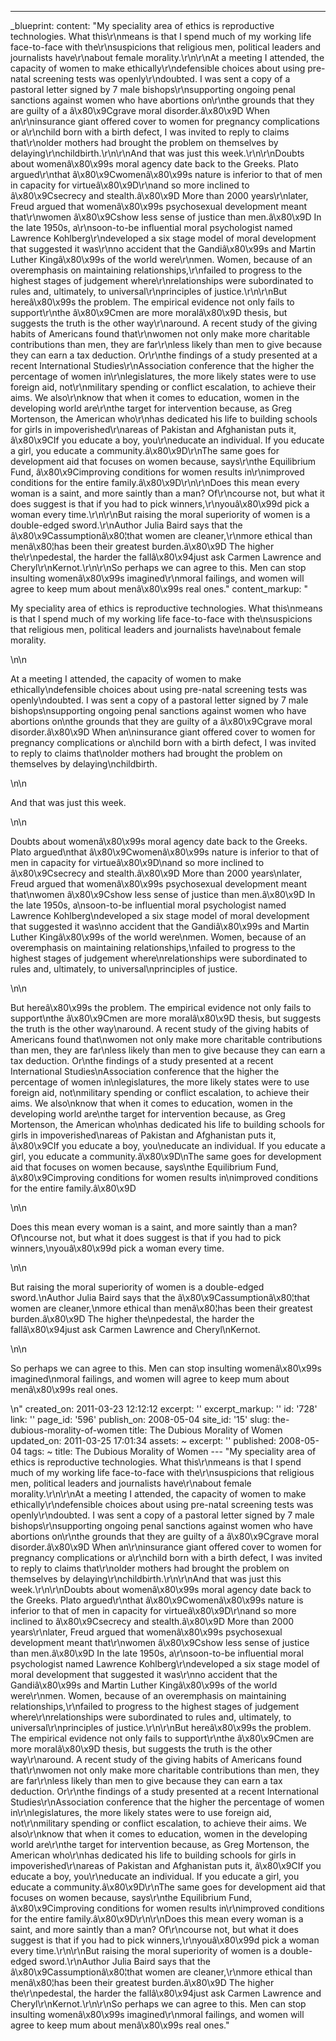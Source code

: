 ---
_blueprint:
  content: "My speciality area of ethics is reproductive technologies. What this\r\nmeans
    is that I spend much of my working life face-to-face with the\r\nsuspicions that
    religious men, political leaders and journalists have\r\nabout female morality.\r\n\r\nAt
    a meeting I attended, the capacity of women to make ethically\r\ndefensible choices
    about using pre-natal screening tests was openly\r\ndoubted. I was sent a copy
    of a pastoral letter signed by 7 male bishops\r\nsupporting ongoing penal sanctions
    against women who have abortions on\r\nthe grounds that they are guilty of a â\x80\x9Cgrave
    moral disorder.â\x80\x9D When an\r\ninsurance giant offered cover to women for
    pregnancy complications or a\r\nchild born with a birth defect, I was invited
    to reply to claims that\r\nolder mothers had brought the problem on themselves
    by delaying\r\nchildbirth.\r\n\r\nAnd that was just this week.\r\n\r\nDoubts about
    womenâ\x80\x99s moral agency date back to the Greeks. Plato argued\r\nthat â\x80\x9Cwomenâ\x80\x99s
    nature is inferior to that of men in capacity for virtueâ\x80\x9D\r\nand so more
    inclined to â\x80\x9Csecrecy and stealth.â\x80\x9D More than 2000 years\r\nlater,
    Freud argued that womenâ\x80\x99s psychosexual development meant that\r\nwomen
    â\x80\x9Cshow less sense of justice than men.â\x80\x9D In the late 1950s, a\r\nsoon-to-be
    influential moral psychologist named Lawrence Kohlberg\r\ndeveloped a six stage
    model of moral development that suggested it was\r\nno accident that the Gandiâ\x80\x99s
    and Martin Luther Kingâ\x80\x99s of the world were\r\nmen. Women, because of an
    overemphasis on maintaining relationships,\r\nfailed to progress to the highest
    stages of judgement where\r\nrelationships were subordinated to rules and, ultimately,
    to universal\r\nprinciples of justice.\r\n\r\nBut hereâ\x80\x99s the problem.
    The empirical evidence not only fails to support\r\nthe â\x80\x9Cmen are more
    moralâ\x80\x9D thesis, but suggests the truth is the other way\r\naround. A recent
    study of the giving habits of Americans found that\r\nwomen not only make more
    charitable contributions than men, they are far\r\nless likely than men to give
    because they can earn a tax deduction. Or\r\nthe findings of a study presented
    at a recent International Studies\r\nAssociation conference that the higher the
    percentage of women in\r\nlegislatures, the more likely states were to use foreign
    aid, not\r\nmilitary spending or conflict escalation, to achieve their aims. We
    also\r\nknow that when it comes to education, women in the developing world are\r\nthe
    target for intervention because, as Greg Mortenson, the American who\r\nhas dedicated
    his life to building schools for girls in impoverished\r\nareas of Pakistan and
    Afghanistan puts it, â\x80\x9CIf you educate a boy, you\r\neducate an individual.
    If you educate a girl, you educate a community.â\x80\x9D\r\nThe same goes for
    development aid that focuses on women because, says\r\nthe Equilibrium Fund, â\x80\x9Cimproving
    conditions for women results in\r\nimproved conditions for the entire family.â\x80\x9D\r\n\r\nDoes
    this mean every woman is a saint, and more saintly than a man? Of\r\ncourse not,
    but what it does suggest is that if you had to pick winners,\r\nyouâ\x80\x99d
    pick a woman every time.\r\n\r\nBut raising the moral superiority of women is
    a double-edged sword.\r\nAuthor Julia Baird says that the â\x80\x9Cassumptionâ\x80¦that
    women are cleaner,\r\nmore ethical than menâ\x80¦has been their greatest burden.â\x80\x9D
    The higher the\r\npedestal, the harder the fallâ\x80\x94just ask Carmen Lawrence
    and Cheryl\r\nKernot.\r\n\r\nSo perhaps we can agree to this. Men can stop insulting
    womenâ\x80\x99s imagined\r\nmoral failings, and women will agree to keep mum about
    menâ\x80\x99s real ones."
  content_markup: "<p>My speciality area of ethics is reproductive technologies. What
    this\nmeans is that I spend much of my working life face-to-face with the\nsuspicions
    that religious men, political leaders and journalists have\nabout female morality.</p>\n\n<p>At
    a meeting I attended, the capacity of women to make ethically\ndefensible choices
    about using pre-natal screening tests was openly\ndoubted. I was sent a copy of
    a pastoral letter signed by 7 male bishops\nsupporting ongoing penal sanctions
    against women who have abortions on\nthe grounds that they are guilty of a â\x80\x9Cgrave
    moral disorder.â\x80\x9D When an\ninsurance giant offered cover to women for pregnancy
    complications or a\nchild born with a birth defect, I was invited to reply to
    claims that\nolder mothers had brought the problem on themselves by delaying\nchildbirth.</p>\n\n<p>And
    that was just this week.</p>\n\n<p>Doubts about womenâ\x80\x99s moral agency date
    back to the Greeks. Plato argued\nthat â\x80\x9Cwomenâ\x80\x99s nature is inferior
    to that of men in capacity for virtueâ\x80\x9D\nand so more inclined to â\x80\x9Csecrecy
    and stealth.â\x80\x9D More than 2000 years\nlater, Freud argued that womenâ\x80\x99s
    psychosexual development meant that\nwomen â\x80\x9Cshow less sense of justice
    than men.â\x80\x9D In the late 1950s, a\nsoon-to-be influential moral psychologist
    named Lawrence Kohlberg\ndeveloped a six stage model of moral development that
    suggested it was\nno accident that the Gandiâ\x80\x99s and Martin Luther Kingâ\x80\x99s
    of the world were\nmen. Women, because of an overemphasis on maintaining relationships,\nfailed
    to progress to the highest stages of judgement where\nrelationships were subordinated
    to rules and, ultimately, to universal\nprinciples of justice.</p>\n\n<p>But hereâ\x80\x99s
    the problem. The empirical evidence not only fails to support\nthe â\x80\x9Cmen
    are more moralâ\x80\x9D thesis, but suggests the truth is the other way\naround.
    A recent study of the giving habits of Americans found that\nwomen not only make
    more charitable contributions than men, they are far\nless likely than men to
    give because they can earn a tax deduction. Or\nthe findings of a study presented
    at a recent International Studies\nAssociation conference that the higher the
    percentage of women in\nlegislatures, the more likely states were to use foreign
    aid, not\nmilitary spending or conflict escalation, to achieve their aims. We
    also\nknow that when it comes to education, women in the developing world are\nthe
    target for intervention because, as Greg Mortenson, the American who\nhas dedicated
    his life to building schools for girls in impoverished\nareas of Pakistan and
    Afghanistan puts it, â\x80\x9CIf you educate a boy, you\neducate an individual.
    If you educate a girl, you educate a community.â\x80\x9D\nThe same goes for development
    aid that focuses on women because, says\nthe Equilibrium Fund, â\x80\x9Cimproving
    conditions for women results in\nimproved conditions for the entire family.â\x80\x9D</p>\n\n<p>Does
    this mean every woman is a saint, and more saintly than a man? Of\ncourse not,
    but what it does suggest is that if you had to pick winners,\nyouâ\x80\x99d pick
    a woman every time.</p>\n\n<p>But raising the moral superiority of women is a
    double-edged sword.\nAuthor Julia Baird says that the â\x80\x9Cassumptionâ\x80¦that
    women are cleaner,\nmore ethical than menâ\x80¦has been their greatest burden.â\x80\x9D
    The higher the\npedestal, the harder the fallâ\x80\x94just ask Carmen Lawrence
    and Cheryl\nKernot.</p>\n\n<p>So perhaps we can agree to this. Men can stop insulting
    womenâ\x80\x99s imagined\nmoral failings, and women will agree to keep mum about
    menâ\x80\x99s real ones.</p>\n"
  created_on: 2011-03-23 12:12:12
  excerpt: ''
  excerpt_markup: ''
  id: '728'
  link: ''
  page_id: '596'
  publish_on: 2008-05-04
  site_id: '15'
  slug: the-dubious-morality-of-women
  title: The Dubious Morality of Women
  updated_on: 2011-03-25 17:01:34
assets: ~
excerpt: ''
published: 2008-05-04
tags: ~
title: The Dubious Morality of Women
--- "My speciality area of ethics is reproductive technologies. What this\r\nmeans
  is that I spend much of my working life face-to-face with the\r\nsuspicions that
  religious men, political leaders and journalists have\r\nabout female morality.\r\n\r\nAt
  a meeting I attended, the capacity of women to make ethically\r\ndefensible choices
  about using pre-natal screening tests was openly\r\ndoubted. I was sent a copy of
  a pastoral letter signed by 7 male bishops\r\nsupporting ongoing penal sanctions
  against women who have abortions on\r\nthe grounds that they are guilty of a â\x80\x9Cgrave
  moral disorder.â\x80\x9D When an\r\ninsurance giant offered cover to women for pregnancy
  complications or a\r\nchild born with a birth defect, I was invited to reply to
  claims that\r\nolder mothers had brought the problem on themselves by delaying\r\nchildbirth.\r\n\r\nAnd
  that was just this week.\r\n\r\nDoubts about womenâ\x80\x99s moral agency date back
  to the Greeks. Plato argued\r\nthat â\x80\x9Cwomenâ\x80\x99s nature is inferior
  to that of men in capacity for virtueâ\x80\x9D\r\nand so more inclined to â\x80\x9Csecrecy
  and stealth.â\x80\x9D More than 2000 years\r\nlater, Freud argued that womenâ\x80\x99s
  psychosexual development meant that\r\nwomen â\x80\x9Cshow less sense of justice
  than men.â\x80\x9D In the late 1950s, a\r\nsoon-to-be influential moral psychologist
  named Lawrence Kohlberg\r\ndeveloped a six stage model of moral development that
  suggested it was\r\nno accident that the Gandiâ\x80\x99s and Martin Luther Kingâ\x80\x99s
  of the world were\r\nmen. Women, because of an overemphasis on maintaining relationships,\r\nfailed
  to progress to the highest stages of judgement where\r\nrelationships were subordinated
  to rules and, ultimately, to universal\r\nprinciples of justice.\r\n\r\nBut hereâ\x80\x99s
  the problem. The empirical evidence not only fails to support\r\nthe â\x80\x9Cmen
  are more moralâ\x80\x9D thesis, but suggests the truth is the other way\r\naround.
  A recent study of the giving habits of Americans found that\r\nwomen not only make
  more charitable contributions than men, they are far\r\nless likely than men to
  give because they can earn a tax deduction. Or\r\nthe findings of a study presented
  at a recent International Studies\r\nAssociation conference that the higher the
  percentage of women in\r\nlegislatures, the more likely states were to use foreign
  aid, not\r\nmilitary spending or conflict escalation, to achieve their aims. We
  also\r\nknow that when it comes to education, women in the developing world are\r\nthe
  target for intervention because, as Greg Mortenson, the American who\r\nhas dedicated
  his life to building schools for girls in impoverished\r\nareas of Pakistan and
  Afghanistan puts it, â\x80\x9CIf you educate a boy, you\r\neducate an individual.
  If you educate a girl, you educate a community.â\x80\x9D\r\nThe same goes for development
  aid that focuses on women because, says\r\nthe Equilibrium Fund, â\x80\x9Cimproving
  conditions for women results in\r\nimproved conditions for the entire family.â\x80\x9D\r\n\r\nDoes
  this mean every woman is a saint, and more saintly than a man? Of\r\ncourse not,
  but what it does suggest is that if you had to pick winners,\r\nyouâ\x80\x99d pick
  a woman every time.\r\n\r\nBut raising the moral superiority of women is a double-edged
  sword.\r\nAuthor Julia Baird says that the â\x80\x9Cassumptionâ\x80¦that women are
  cleaner,\r\nmore ethical than menâ\x80¦has been their greatest burden.â\x80\x9D
  The higher the\r\npedestal, the harder the fallâ\x80\x94just ask Carmen Lawrence
  and Cheryl\r\nKernot.\r\n\r\nSo perhaps we can agree to this. Men can stop insulting
  womenâ\x80\x99s imagined\r\nmoral failings, and women will agree to keep mum about
  menâ\x80\x99s real ones."
